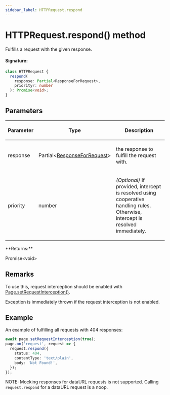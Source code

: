```yaml
---
sidebar_label: HTTPRequest.respond
---
```


# HTTPRequest.respond() method

Fulfills a request with the given response.

#### Signature:

```typescript
class HTTPRequest {
  respond(
    response: Partial<ResponseForRequest>,
    priority?: number
  ): Promise<void>;
}
```

## Parameters

<table><thead><tr><th>

Parameter

</th><th>

Type

</th><th>

Description

</th></tr></thead>
<tbody><tr><td>

response

</td><td>

Partial&lt;[ResponseForRequest](./puppeteer.responseforrequest.md)&gt;

</td><td>

the response to fulfill the request with.

</td></tr>
<tr><td>

priority

</td><td>

number

</td><td>

_(Optional)_ If provided, intercept is resolved using cooperative handling rules. Otherwise, intercept is resolved immediately.

</td></tr>
</tbody></table>
**Returns:**

Promise&lt;void&gt;

## Remarks

To use this, request interception should be enabled with [Page.setRequestInterception()](./puppeteer.page.setrequestinterception.md).

Exception is immediately thrown if the request interception is not enabled.

## Example

An example of fulfilling all requests with 404 responses:

```ts
await page.setRequestInterception(true);
page.on('request', request => {
  request.respond({
    status: 404,
    contentType: 'text/plain',
    body: 'Not Found!',
  });
});
```

NOTE: Mocking responses for dataURL requests is not supported. Calling `request.respond` for a dataURL request is a noop.
